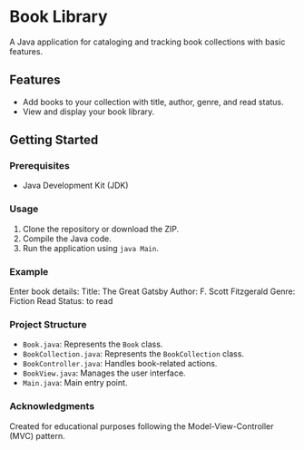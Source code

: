 # Book Library

A Java application for cataloging and tracking book collections with basic features.

## Features

- Add books to your collection with title, author, genre, and read status.
- View and display your book library.

## Getting Started

### Prerequisites

- Java Development Kit (JDK)

### Usage

1. Clone the repository or download the ZIP.
2. Compile the Java code.
3. Run the application using `java Main`.

### Example

Enter book details:
Title: The Great Gatsby
Author: F. Scott Fitzgerald
Genre: Fiction
Read Status: to read

### Project Structure

- `Book.java`: Represents the `Book` class.
- `BookCollection.java`: Represents the `BookCollection` class.
- `BookController.java`: Handles book-related actions.
- `BookView.java`: Manages the user interface.
- `Main.java`: Main entry point.


### Acknowledgments

Created for educational purposes following the Model-View-Controller (MVC) pattern.
